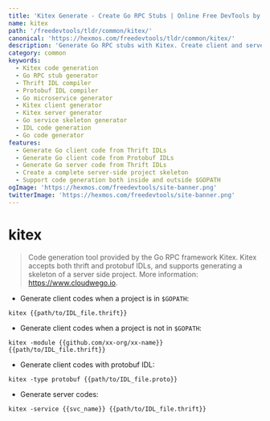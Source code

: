 ```yaml
---
title: 'Kitex Generate - Create Go RPC Stubs | Online Free DevTools by Hexmos'
name: kitex
path: '/freedevtools/tldr/common/kitex/'
canonical: 'https://hexmos.com/freedevtools/tldr/common/kitex/'
description: 'Generate Go RPC stubs with Kitex. Create client and server code from Thrift and Protobuf IDLs using this code generation tool. Free online tool, no registration required.'
category: common
keywords:
  - Kitex code generation
  - Go RPC stub generator
  - Thrift IDL compiler
  - Protobuf IDL compiler
  - Go microservice generator
  - Kitex client generator
  - Kitex server generator
  - Go service skeleton generator
  - IDL code generation
  - Go code generator
features:
  - Generate Go client code from Thrift IDLs
  - Generate Go client code from Protobuf IDLs
  - Generate Go server code from Thrift IDLs
  - Create a complete server-side project skeleton
  - Support code generation both inside and outside $GOPATH
ogImage: 'https://hexmos.com/freedevtools/site-banner.png'
twitterImage: 'https://hexmos.com/freedevtools/site-banner.png'
---
```


# kitex

> Code generation tool provided by the Go RPC framework Kitex.
> Kitex accepts both thrift and protobuf IDLs, and supports generating a skeleton of a server side project.
> More information: <https://www.cloudwego.io>.

- Generate client codes when a project is in `$GOPATH`:

`kitex {{path/to/IDL_file.thrift}}`

- Generate client codes when a project is not in `$GOPATH`:

`kitex -module {{github.com/xx-org/xx-name}} {{path/to/IDL_file.thrift}}`

- Generate client codes with protobuf IDL:

`kitex -type protobuf {{path/to/IDL_file.proto}}`

- Generate server codes:

`kitex -service {{svc_name}} {{path/to/IDL_file.thrift}}`
